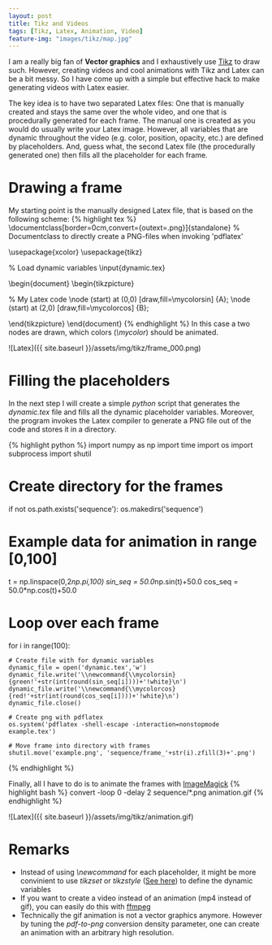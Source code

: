 ```yaml
---
layout: post
title: Tikz and Videos
tags: [Tikz, Latex, Animation, Video]
feature-img: "images/tikz/map.jpg"
---
```


I am a really big fan of **Vector graphics** and I exhaustively use [Tikz](https://en.wikipedia.org/wiki/PGF/TikZ) to draw such.
However, creating videos and cool animations with Tikz and Latex can be a bit messy.
So I have come up with a simple but effective hack to make generating videos with Latex easier.

The key idea is to have two separated Latex files: One that is manually created and stays the same over the whole video, and one that is procedurally generated for each frame.
The manual one is created as you would do usually write your Latex image. However, all variables that are dynamic throughout the video (e.g. color, position, opacity, etc.) are defined by placeholders. And, guess what, the second Latex file (the procedurally generated one) then fills all the placeholder for each frame.

# Drawing a frame
My starting point is the manually designed Latex file, that is based on the following scheme:
{% highlight tex %}
\documentclass[border=0cm,convert={outext=.png}]{standalone}
% Documentclass to directly create a PNG-files when invoking 'pdflatex'

\usepackage{xcolor}
\usepackage{tikz}

% Load dynamic variables
\input{dynamic.tex}

\begin{document}
\begin{tikzpicture}

% My Latex code
\node (start) at (0,0) [draw,fill=\mycolorsin] {A};
\node (start) at (2,0) [draw,fill=\mycolorcos] {B};

\end{tikzpicture}
\end{document}
{% endhighlight %}
In this case a two nodes are drawn, which colors (*\mycolor*) should be animated.

![Latex]({{ site.baseurl }}/assets/img/tikz/frame_000.png)

# Filling the placeholders

In the next step I will create a simple *python* script that generates the *dynamic.tex* file and fills all the dynamic placeholder variables.
Moreover, the program invokes the Latex compiler to generate a PNG file out of the code and stores it in a directory.

{% highlight python %}
import numpy as np
import time
import os
import subprocess
import shutil

# Create directory for the frames
if not os.path.exists('sequence'):
    os.makedirs('sequence')

# Example data for animation in range [0,100]
t = np.linspace(0,2*np.pi,100)
sin_seq = 50.0*np.sin(t)+50.0
cos_seq = 50.0*np.cos(t)+50.0

# Loop over each frame
for i in range(100):

    # Create file with for dynamic variables
    dynamic_file = open('dynamic.tex','w')
    dynamic_file.write('\\newcommand{\\mycolorsin}{green!'+str(int(round(sin_seq[i])))+'!white}\n')
    dynamic_file.write('\\newcommand{\\mycolorcos}{red!'+str(int(round(cos_seq[i])))+'!white}\n')
    dynamic_file.close()

    # Create png with pdflatex
    os.system('pdflatex -shell-escape -interaction=nonstopmode example.tex')

    # Move frame into directory with frames
    shutil.move('example.png', 'sequence/frame_'+str(i).zfill(3)+'.png')
{% endhighlight %}

Finally, all I have to do is to animate the frames with [ImageMagick](https://en.wikipedia.org/wiki/ImageMagick)
{% highlight bash %}
convert -loop 0 -delay 2 sequence/*.png animation.gif
{% endhighlight %}

![Latex]({{ site.baseurl }}/assets/img/tikz/animation.gif)

# Remarks
- Instead of using *\newcommand* for each placeholder, it might be more convinient to use *tikzset* or *tikzstyle* ([See here](https://tex.stackexchange.com/questions/52372/should-tikzset-or-tikzstyle-be-used-to-define-tikz-styles)) to define the dynamic variables
- If you want to create a video instead of an animation (mp4 instead of gif), you can easily do this with [ffmpeg](https://en.wikipedia.org/wiki/FFmpeg)
- Technically the gif animation is not a vector graphics anymore. However by tuning the *pdf-to-png* conversion density parameter, one can create an animation with an arbitrary high resolution. 
